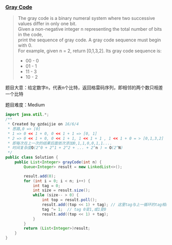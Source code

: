 ### [Gray Code](https://leetcode.com/problems/gray-code/)

> The gray code is a binary numeral system where two successive values differ in only one bit. <br/>
> Given a non-negative integer n representing the total number of bits in the code,  <br/>
> print the sequence of gray code. A gray code sequence must begin with 0. <br/>
> For example, given n = 2, return [0,1,3,2]. Its gray code sequence is: <br/>
> * 00 - 0 <br/>
> * 01 - 1 <br/>
> * 11 - 3 <br/>
> * 10 - 2

题目大意：给定数字n，代表n个比特，返回格雷码序列，即相邻的两个数只相差一个比特

题目难度：Medium


```java
import java.util.*;
/**
 * Created by gzdaijie on 16/6/4
 * 思路,0 => [0]
 * 1 => 0 << 1 + 0, 0 << 1 + 1 => [0, 1]
 * 2 => 0 << 1 + 0, 0 << 1 + 1, 1 << 1 + 1 , 1 << 1 + 0 = > [0,1,3,2]
 * 即每次在上一次的结果后面依次添加0,1,1,0,0,1,1....
 * 时间复杂度O(2^0 + 2^1 + 2^2 + ... + 2^n ) = O(2^N)
 */
public class Solution {
    public List<Integer> grayCode(int n) {
        Queue<Integer> result = new LinkedList<>();

        result.add(0);
        for (int i = 0; i < n; i++) {
            int tag = 0;
            int size = result.size();
            while (size-- > 0) {
                int top = result.poll();
                result.add((top << 1) + tag); // 这里tag与上一循环的tag相同
                tag ^= 1;  // tag 0变1,或1变0
                result.add((top << 1) + tag);
            }
        }
        return (List<Integer>)result;
    }
}
```